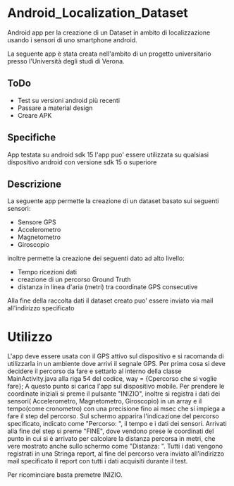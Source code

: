 # Android_Localization_Dataset

Android app per la creazione di un Dataset in ambito di localizzazione usando i sensori di uno smartphone android.

La seguente app è stata creata nell'ambito di un progetto universitario presso l'Università degli studi di Verona.

## ToDo

- Test su versioni android più recenti
- Passare a material design
- Creare APK

## Specifiche

App testata su android sdk 15 l'app puo' essere utilizzata su qualsiasi dispositivo android con versione sdk 15 o superiore

## Descrizione

La seguente app permette la creazione di un dataset basato sui seguenti sensori:

- Sensore GPS 
- Accelerometro
- Magnetometro 
- Giroscopio

inoltre permette la creazione dei seguenti dato ad alto livello:

- Tempo ricezioni dati
- creazione di un percorso Ground Truth
- distanza in linea d'aria (metri) tra coordinate GPS consecutive

Alla fine della raccolta dati il dataset creato puo' essere inviato via mail all'indirizzo specificato

# Utilizzo
L'app deve essere usata con il GPS attivo sul dispositivo e si racomanda di utilizzarla in un ambiente dove arrivi il segnale GPS.
Per prima cosa si deve decidere il percorso da fare e settarlo al interno della classe MainActivity.java alla riga 54 del codice,
way = {Cpercorso che si voglie fare};
A questo punto si carica l'app sul dispositivo mobile.
Per prendere le coordinate iniziali si preme il pulsante "INIZIO", inoltre si registra i dati dei sensori( Accelerometro,
Magnetometro, Giroscopio) in un array e il tempo(come cronometro) con una precisione fino ai msec che si impiega a fare 
il step del percorso.
Sul schermo apparira l'indicazione del percorso specificato, indicato come "Percorso: ", il tempo e i dati dei sensori. 
Arrivati alla fine del step si preme "FINE", dove vendono prese le coordinati del punto in cui si è arrivato per calcolare la 
distanza percorsa in metri, che vere mostrato anche sullo schermo come "Distanza: ". Tutti i dati vengono registrati
in una Stringa report, al fine del percorso vera inviato all'indirizzo mail specificato il report con tutti i dati acquisiti 
durante il test.

Per ricominciare basta premetre INIZIO.








